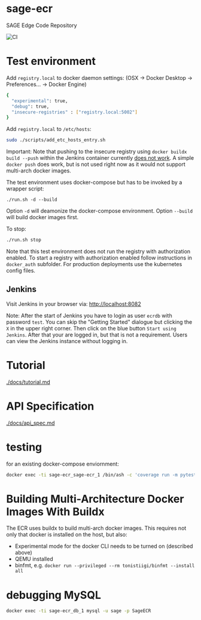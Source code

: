 # sage-ecr
SAGE Edge Code Repository

![CI](https://github.com/sagecontinuum/sage-ecr/workflows/CI/badge.svg)


# Test environment

Add `registry.local` to docker daemon settings: (OSX -> Docker Desktop -> Preferences... -> Docker Engine)
```bash
{
  "experimental": true,
  "debug": true,
  "insecure-registries" : ["registry.local:5002"]
}
```

Add `registry.local` to `/etc/hosts`:
```bash
sudo ./scripts/add_etc_hosts_entry.sh 
```

Important: Note that pushing to the insecure registry using `docker buildx build --push` within the Jenkins container currently [does not work](https://github.com/docker/buildx/issues/218). A simple `docker push` does work, but is not used right now as it would not support multi-arch docker images. 


The test environment uses docker-compose but has to be invoked by a wrapper script:

```
./run.sh -d --build
```

Option `-d` will deamonize the docker-compose environment.
Option `--build` will build docker images first.


To stop:
```bash
./run.sh stop
```

Note that this test environment does not run the registry with authorization enabled. To start a registry with authorization enabled follow instructions in `docker_auth` subfolder. For production deployments use the kubernetes config files.

## Jenkins
Visit Jenkins in your browser via: [http://localhost:8082](http://localhost:8082)

Note: After the start of Jenkins you have to login as user `ecrdb` with password `test`. You can skip the "Getting Started" dialogue but clicking the `X` in the upper right corner. Then click on the blue button `Start using Jenkins`. After that your are logged in, but that is not a requirement. Users can view the Jenkins instance without logging in.

# Tutorial
[./docs/tutorial.md](./docs/tutorial.md)


# API Specification

[./docs/api_spec.md](./docs/api_spec.md)


# testing


for an existing docker-compose enviornment:

```bash
docker exec -ti sage-ecr_sage-ecr_1 /bin/ash -c 'coverage run -m pytest -v --runslow  &&  coverage report -m'
```

# Building Multi-Architecture Docker Images With Buildx

The ECR uses buildx to build multi-arch docker images. This requires not only that docker is installed on the host, but also:

- Experimental mode for the docker CLI needs to be turned on (described above)
- QEMU installed
- binfmt, e.g. `docker run --privileged --rm tonistiigi/binfmt --install all`



# debugging MySQL

```bash
docker exec -ti sage-ecr_db_1 mysql -u sage -p SageECR
```
